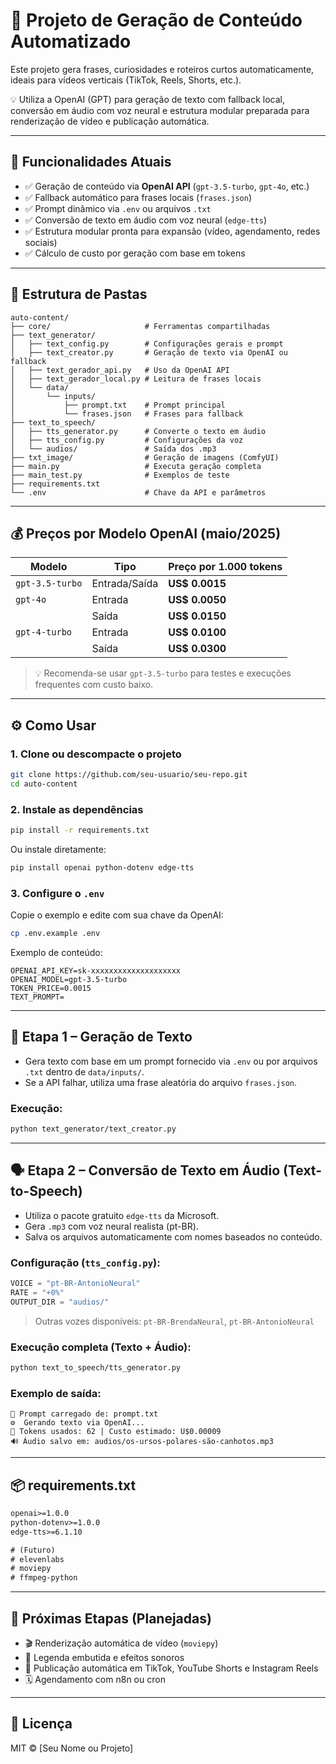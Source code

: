# 🤖 Projeto de Geração de Conteúdo Automatizado

Este projeto gera frases, curiosidades e roteiros curtos automaticamente, ideais para vídeos verticais (TikTok, Reels, Shorts, etc.).

💡 Utiliza a OpenAI (GPT) para geração de texto com fallback local, conversão em áudio com voz neural e estrutura modular preparada para renderização de vídeo e publicação automática.

---

## 🧠 Funcionalidades Atuais

- ✅ Geração de conteúdo via **OpenAI API** (`gpt-3.5-turbo`, `gpt-4o`, etc.)
- ✅ Fallback automático para frases locais (`frases.json`)
- ✅ Prompt dinâmico via `.env` ou arquivos `.txt`
- ✅ Conversão de texto em áudio com voz neural (`edge-tts`)
- ✅ Estrutura modular pronta para expansão (vídeo, agendamento, redes sociais)
- ✅ Cálculo de custo por geração com base em tokens

---

## 🧩 Estrutura de Pastas

```
auto-content/
├── core/                     # Ferramentas compartilhadas
├── text_generator/
│   ├── text_config.py        # Configurações gerais e prompt
│   ├── text_creator.py       # Geração de texto via OpenAI ou fallback
│   ├── text_gerador_api.py   # Uso da OpenAI API
│   ├── text_gerador_local.py # Leitura de frases locais
│   └── data/
│       └── inputs/
│           ├── prompt.txt    # Prompt principal
│           └── frases.json   # Frases para fallback
├── text_to_speech/
│   ├── tts_generator.py      # Converte o texto em áudio
│   ├── tts_config.py         # Configurações da voz
│   └── audios/               # Saída dos .mp3
├── txt_image/                # Geração de imagens (ComfyUI)
├── main.py                   # Executa geração completa
├── main_test.py              # Exemplos de teste
├── requirements.txt
└── .env                      # Chave da API e parâmetros
```

---

## 💰 Preços por Modelo OpenAI (maio/2025)

| Modelo          | Tipo            | Preço por 1.000 tokens |
|-----------------|------------------|------------------------|
| `gpt-3.5-turbo` | Entrada/Saída    | **US$ 0.0015**         |
| `gpt-4o`        | Entrada           | **US$ 0.0050**         |
|                 | Saída             | **US$ 0.0150**         |
| `gpt-4-turbo`   | Entrada           | **US$ 0.0100**         |
|                 | Saída             | **US$ 0.0300**         |

> 💡 Recomenda-se usar `gpt-3.5-turbo` para testes e execuções frequentes com custo baixo.

---

## ⚙️ Como Usar

### 1. Clone ou descompacte o projeto

```bash
git clone https://github.com/seu-usuario/seu-repo.git
cd auto-content
```

### 2. Instale as dependências

```bash
pip install -r requirements.txt
```

Ou instale diretamente:

```bash
pip install openai python-dotenv edge-tts
```

### 3. Configure o `.env`

Copie o exemplo e edite com sua chave da OpenAI:

```bash
cp .env.example .env
```

Exemplo de conteúdo:

```env
OPENAI_API_KEY=sk-xxxxxxxxxxxxxxxxxxxx
OPENAI_MODEL=gpt-3.5-turbo
TOKEN_PRICE=0.0015
TEXT_PROMPT=
```

---

## 🧠 Etapa 1 – Geração de Texto

- Gera texto com base em um prompt fornecido via `.env` ou por arquivos `.txt` dentro de `data/inputs/`.
- Se a API falhar, utiliza uma frase aleatória do arquivo `frases.json`.

### Execução:

```bash
python text_generator/text_creator.py
```

---

## 🗣️ Etapa 2 – Conversão de Texto em Áudio (Text-to-Speech)

- Utiliza o pacote gratuito `edge-tts` da Microsoft.
- Gera `.mp3` com voz neural realista (pt-BR).
- Salva os arquivos automaticamente com nomes baseados no conteúdo.

### Configuração (`tts_config.py`):

```python
VOICE = "pt-BR-AntonioNeural"
RATE = "+0%"
OUTPUT_DIR = "audios/"
```

> Outras vozes disponíveis: `pt-BR-BrendaNeural`, `pt-BR-AntonioNeural`

### Execução completa (Texto + Áudio):

```bash
python text_to_speech/tts_generator.py
```

### Exemplo de saída:

```
📄 Prompt carregado de: prompt.txt
⚙️  Gerando texto via OpenAI...
🧾 Tokens usados: 62 | Custo estimado: U$0.00009
🔊 Áudio salvo em: audios/os-ursos-polares-são-canhotos.mp3
```

---

## 📦 requirements.txt

```txt
openai>=1.0.0
python-dotenv>=1.0.0
edge-tts>=6.1.10

# (Futuro)
# elevenlabs
# moviepy
# ffmpeg-python
```

---

## 🧱 Próximas Etapas (Planejadas)

- 🎬 Renderização automática de vídeo (`moviepy`)
- 🧠 Legenda embutida e efeitos sonoros
- 📲 Publicação automática em TikTok, YouTube Shorts e Instagram Reels
- 🗓️ Agendamento com n8n ou cron

---

## 📄 Licença

MIT © [Seu Nome ou Projeto]